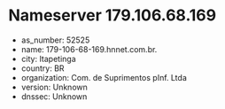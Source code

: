 # Nameserver 179.106.68.169

* as_number: 52525
* name: 179-106-68-169.hnnet.com.br.
* city: Itapetinga
* country: BR
* organization: Com. de Suprimentos pInf. Ltda
* version: Unknown
* dnssec: Unknown
